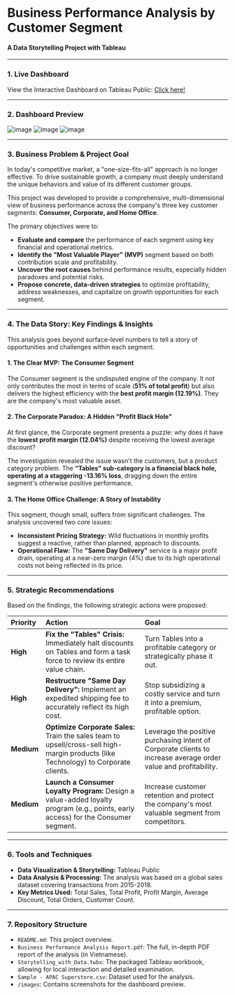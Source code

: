 # Business Performance Analysis by Customer Segment

#### A Data Storytelling Project with Tableau

---

### 1. Live Dashboard

View the Interactive Dashboard on Tableau Public: [Click here!](https://public.tableau.com/app/profile/c.ng.n1982/viz/Ch5-Nhm9Npli_17505796941060/Dashboard2CORPORATESEGMENTDEEPDIVE)

---

### 2. Dashboard Preview

![image](https://github.com/user-attachments/assets/959b0430-f712-4c7d-9bdf-0efea27b0a3b)
![image](https://github.com/user-attachments/assets/aa776859-8692-4cf7-b20b-fa5ee5d43092)
![image](https://github.com/user-attachments/assets/b0208d8b-d18a-4736-a03c-9c5206b6002b)

---

### 3. Business Problem & Project Goal

In today's competitive market, a "one-size-fits-all" approach is no longer effective. To drive sustainable growth, a company must deeply understand the unique behaviors and value of its different customer groups.

This project was developed to provide a comprehensive, multi-dimensional view of business performance across the company's three key customer segments: **Consumer, Corporate, and Home Office**.

The primary objectives were to:
*   **Evaluate and compare** the performance of each segment using key financial and operational metrics.
*   **Identify the "Most Valuable Player" (MVP)** segment based on both contribution scale and profitability.
*   **Uncover the root causes** behind performance results, especially hidden paradoxes and potential risks.
*   **Propose concrete, data-driven strategies** to optimize profitability, address weaknesses, and capitalize on growth opportunities for each segment.

---

### 4. The Data Story: Key Findings & Insights

This analysis goes beyond surface-level numbers to tell a story of opportunities and challenges within each segment.

#### 1. The Clear MVP: The Consumer Segment
The Consumer segment is the undisputed engine of the company. It not only contributes the most in terms of scale (**51% of total profit**) but also delivers the highest efficiency with the **best profit margin (12.19%)**. They are the company's most valuable asset.

#### 2. The Corporate Paradox: A Hidden "Profit Black Hole"
At first glance, the Corporate segment presents a puzzle: why does it have the **lowest profit margin (12.04%)** despite receiving the lowest average discount?

The investigation revealed the issue wasn't the customers, but a product category problem. The **"Tables" sub-category is a financial black hole, operating at a staggering -13.16% loss**, dragging down the entire segment's otherwise positive performance.

#### 3. The Home Office Challenge: A Story of Instability
This segment, though small, suffers from significant challenges. The analysis uncovered two core issues:
*   **Inconsistent Pricing Strategy:** Wild fluctuations in monthly profits suggest a reactive, rather than planned, approach to discounts.
*   **Operational Flaw:** The **"Same Day Delivery"** service is a major profit drain, operating at a near-zero margin (4%) due to its high operational costs not being reflected in its price.

---

### 5. Strategic Recommendations

Based on the findings, the following strategic actions were proposed:

| Priority | Action | Goal |
| :--- | :--- | :--- |
| **High** | **Fix the "Tables" Crisis:** Immediately halt discounts on Tables and form a task force to review its entire value chain. | Turn Tables into a profitable category or strategically phase it out. |
| **High** | **Restructure "Same Day Delivery":** Implement an expedited shipping fee to accurately reflect its high cost. | Stop subsidizing a costly service and turn it into a premium, profitable option. |
| **Medium**| **Optimize Corporate Sales:** Train the sales team to upsell/cross-sell high-margin products (like Technology) to Corporate clients. | Leverage the positive purchasing intent of Corporate clients to increase average order value and profitability. |
| **Medium**| **Launch a Consumer Loyalty Program:** Design a value-added loyalty program (e.g., points, early access) for the Consumer segment. | Increase customer retention and protect the company's most valuable segment from competitors. |

---

### 6. Tools and Techniques

*   **Data Visualization & Storytelling:** Tableau Public
*   **Data Analysis & Processing:** The analysis was based on a global sales dataset covering transactions from 2015-2018.
*   **Key Metrics Used:** Total Sales, Total Profit, Profit Margin, Average Discount, Total Orders, Customer Count.

---

### 7. Repository Structure

*   `README.md`: This project overview.
*   `Business Performance Analysis Report.pdf`: The full, in-depth PDF report of the analysis (in Vietnamese).
*   `Storytelling_with_Data.twbx`: The packaged Tableau workbook, allowing for local interaction and detailed examination.
*   `Sample - APAC Superstore.csv`: Dataset used for the analysis.
*   `/images`: Contains screenshots for the dashboard preview.
